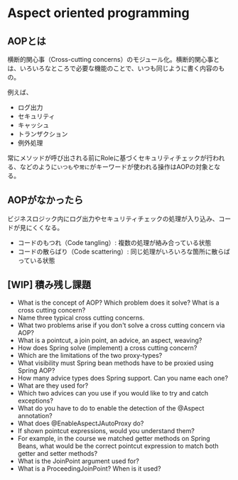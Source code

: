 # Aspect oriented programming

## AOPとは
横断的関心事（Cross-cutting concerns）のモジュール化。横断的関心事とは、いろいろなところで必要な機能のことで、いつも同じように書く内容のもの。

例えば、
* ログ出力
* セキュリティ
* キャッシュ
* トランザクション
* 例外処理

常にメソッドが呼び出される前にRoleに基づくセキュリティチェックが行われる、などのように`いつも`や`常に`がキーワードが使われる操作はAOPの対象となる。

## AOPがなかったら
ビジネスロジック内にログ出力やセキュリティチェックの処理が入り込み、コードが見にくくなる。
* コードのもつれ（Code tangling）: 複数の処理が絡み合っている状態
* コードの散らばり（Code scattering）: 同じ処理がいろいろな箇所に散らばっている状態



## [WIP] 積み残し課題
* What is the concept of AOP? Which problem does it solve? What is a cross cutting concern?
* Name three typical cross cutting concerns.
* What two problems arise if you don't solve a cross cutting concern via AOP?
* What is a pointcut, a join point, an advice, an aspect, weaving?
* How does Spring solve (implement) a cross cutting concern?
* Which are the limitations of the two proxy-types?
* What visibility must Spring bean methods have to be proxied using Spring AOP?
* How many advice types does Spring support. Can you name each one?
* What are they used for?
* Which two advices can you use if you would like to try and catch exceptions?
* What do you have to do to enable the detection of the @Aspect annotation?
* What does @EnableAspectJAutoProxy do?
* If shown pointcut expressions, would you understand them?
* For example, in the course we matched getter methods on Spring Beans, what would be the correct pointcut expression to match both getter and setter methods?
* What is the JoinPoint argument used for?
* What is a ProceedingJoinPoint? When is it used?
